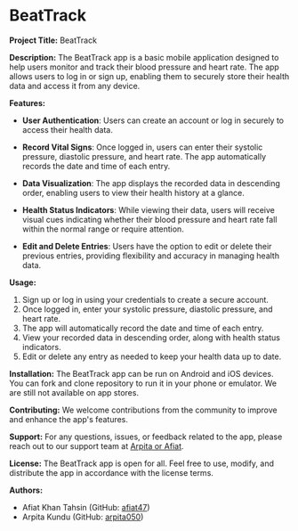 # BeatTrack

**Project Title:** BeatTrack

**Description:**
The BeatTrack app is a basic mobile application designed to help users monitor and track their blood pressure and heart rate. The app allows users to log in or sign up, enabling them to securely store their health data and access it from any device.

**Features:**
- **User Authentication**: Users can create an account or log in securely to access their health data.

- **Record Vital Signs**: Once logged in, users can enter their systolic pressure, diastolic pressure, and heart rate. The app automatically records the date and time of each entry.

- **Data Visualization**: The app displays the recorded data in descending order, enabling users to view their health history at a glance.

- **Health Status Indicators**: While viewing their data, users will receive visual cues indicating whether their blood pressure and heart rate fall within the normal range or require attention.

- **Edit and Delete Entries**: Users have the option to edit or delete their previous entries, providing flexibility and accuracy in managing health data.

**Usage:**
1. Sign up or log in using your credentials to create a secure account.
2. Once logged in, enter your systolic pressure, diastolic pressure, and heart rate.
3. The app will automatically record the date and time of each entry.
4. View your recorded data in descending order, along with health status indicators.
5. Edit or delete any entry as needed to keep your health data up to date.

**Installation:**
The BeatTrack app can be run on Android and iOS devices. You can fork and clone repository to run it in your phone or emulator. We are still not available on app stores.

**Contributing:**
We welcome contributions from the community to improve and enhance the app's features.

**Support:**
For any questions, issues, or feedback related to the app, please reach out to our support team at [Arpita or Afiat](mailto:arpitakundu309@gmail.com).

**License:**
The BeatTrack app is open for all. Feel free to use, modify, and distribute the app in accordance with the license terms.

**Authors:**
- Afiat Khan Tahsin (GitHub: [afiat47](https://github.com/afiat47))
- Arpita Kundu (GitHub: [arpita050](https://github.com/arpita050))
